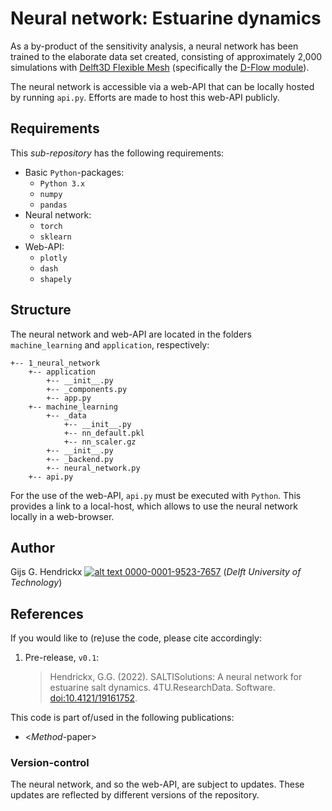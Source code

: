 # Neural network: Estuarine dynamics
As a by-product of the sensitivity analysis, a neural network has been trained to the elaborate data set created, 
consisting of approximately 2,000 simulations with 
[Delft3D Flexible Mesh](https://www.deltares.nl/en/software/delft3d-flexible-mesh-suite/) (specifically the 
[D-Flow module](https://www.deltares.nl/en/software/module/d-flow-flexible-mesh/)).

The neural network is accessible via a web-API that can be locally hosted by running `api.py`. Efforts are made to host
this web-API publicly.

## Requirements
This *sub-repository* has the following requirements:
*   Basic `Python`-packages:
    *   `Python 3.x`
    *   `numpy`
    *   `pandas`
*   Neural network:
    *   `torch`
    *   `sklearn`
*   Web-API:
    *   `plotly`
    *   `dash`
    *   `shapely`

## Structure
The neural network and web-API are located in the folders `machine_learning` and `application`, respectively:
```
+-- 1_neural_network
    +-- application
        +-- __init__.py
        +-- _components.py
        +-- app.py
    +-- machine_learning
        +-- _data
            +-- __init__.py
            +-- nn_default.pkl
            +-- nn_scaler.gz
        +-- __init__.py
        +-- _backend.py
        +-- neural_network.py
    +-- api.py
```
For the use of the web-API, `api.py` must be executed with `Python`. This provides a link to a local-host, which allows
to use the neural network locally in a web-browser.

## Author
Gijs G. Hendrickx 
[![alt text](https://camo.githubusercontent.com/e1ec0e2167b22db46b0a5d60525c3e4a4f879590a04c370fef77e6a7e00eb234/68747470733a2f2f696e666f2e6f726369642e6f72672f77702d636f6e74656e742f75706c6f6164732f323031392f31312f6f726369645f31367831362e706e67) 0000-0001-9523-7657](https://orcid.org/0000-0001-9523-7657)
(*Delft University of Technology*)

## References
If you would like to (re)use the code, please cite accordingly:
1.  Pre-release, `v0.1`:
    > Hendrickx, G.G. (2022). SALTISolutions: A neural network for estuarine salt dynamics. 4TU.ResearchData. Software.
    [doi:10.4121/19161752](https://doi.org/10.4121/19161752).

This code is part of/used in the following publications:
*   <*Method*-paper>

### Version-control
The neural network, and so the web-API, are subject to updates. These updates are reflected by different versions of the
repository.
